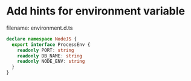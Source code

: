 # Add hints for environment variable

filename: environment.d.ts  
```typescript
declare namespace NodeJS {
  export interface ProcessEnv {
    readonly PORT: string
    readonly DB_NAME: string
    readonly NODE_ENV: string
  }
}
```
